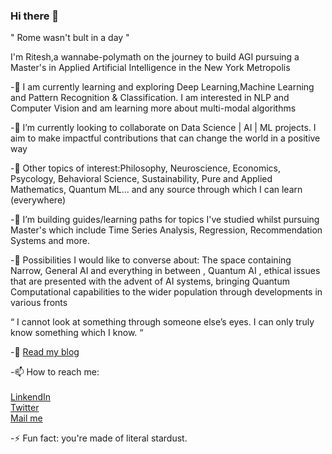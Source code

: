 ### Hi there 👋

<!--
**MoronSlayer/MoronSlayer** is a ✨ _special_ ✨ repository because its `README.md` (this file) appears on your GitHub profile.

Here are some ideas to get you started:

- 🔭 I’m currently working on ...
- 🌱 I’m currently learning ...
- 👯 I’m looking to collaborate on ...
- 🤔 I’m looking for help with ...
- 💬 Ask me about ...
- 📫 How to reach me: ...
- 😄 Pronouns: ...
- ⚡ Fun fact: ...
-->
" Rome wasn't bult in a day "

 I'm Ritesh,a wannabe-polymath on the journey to build AGI pursuing a Master's in Applied Artificial Intelligence in the New York Metropolis 

-🔭 I am currently learning and exploring Deep Learning,Machine Learning and Pattern Recognition & Classification. I am interested in NLP and Computer Vision and am learning more about multi-modal algorithms 
     
-👯 I’m currently looking to collaborate on Data Science | AI | ML projects. I aim to make impactful contributions that can change the world in a positive way

-🌱 Other topics of interest:Philosophy, Neuroscience, Economics, Psycology, Behavioral Science, Sustainability, Pure and Applied Mathematics, Quantum ML...  and any source through which I can learn (everywhere)

-👯 I’m building guides/learning paths for topics I've studied whilst pursuing Master's which include Time Series Analysis, Regression, Recommendation Systems and more.

-💬 Possibilities I would like to converse about: The space containing Narrow, General AI and everything in between , Quantum AI , ethical issues that are presented with the advent of AI systems, bringing Quantum Computational capabilities to the wider population through developments in various fronts 

 “ I cannot look at something through someone else’s eyes. I can only truly know something which I know. “          

-📘 [Read my blog](https://medium.com/@ritesh.panditi98)

-📫 How to reach me:  <br />                   
                    [LinkendIn](https://www.linkedin.com/in/ritesh-980/) <br />
                    [Twitter](https://twitter.com/AmalgamOfChaos) <br />
                    [Mail me](panditiall@gmail.com) <br />
                    
<!--   [![GitHub Streak](http://github-readme-streak-stats.herokuapp.com?user=your-github-username&theme=dark&background=000000)](https://git.io/streak-stats) -->
            
-⚡ Fun fact: you're made of literal stardust. 
